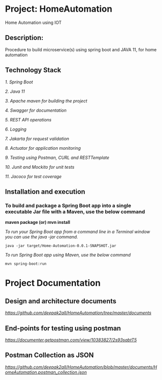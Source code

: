 # Project: HomeAutomation
Home Automation using IOT



## Description: 
Procedure to build microservice(s) using spring boot and JAVA 11, for home automation


## Technology Stack

*1. Spring Boot*

*2. Java 11*

*3. Apache maven for building the project*

*4. Swagger for documentation*

*5. REST API operations*

*6. Logging*

*7. Jakarta for request validation*

*8. Actuator for application monitoring*

*9. Testing using Postman, CURL and RESTTemplate*

*10. Junit and Mockito for unit tests*

*11. Jacoco for test coverage*


## Installation and execution

### To build and package a Spring Boot app into a single executable Jar file with a Maven, use the below command
**maven package (or)  mvn install**


*To run your Spring Boot app from a command line in a Terminal window you can use the java -jar command.* 
```
java -jar target/Home-Automation-0.0.1-SNAPSHOT.jar
```

*To run Spring Boot app using Maven, use the below command*
```
mvn spring-boot:run 
```

# Project Documentation

## Design and architecture documents

*https://github.com/deepak2all/HomeAutomation/tree/master/documents*

## End-points for testing using postman

*https://documenter.getpostman.com/view/10383827/2s93sabtT5*

## Postman Collection as JSON

*https://github.com/deepak2all/HomeAutomation/blob/master/documents/HomeAutomation.postman_collection.json*

